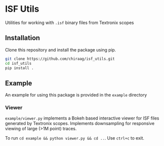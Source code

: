 # ISF Utils

Utilities for working with `.isf` binary files from Textronix scopes

## Installation 

Clone this repository and install the package using pip.

```sh
git clone https://github.com/chiraag/isf_utils.git
cd isf_utils
pip install .
```

## Example

An example for using this package is provided in the `example` directory

### Viewer

`example/viewer.py` implements a Bokeh based interactive viewer for ISF files 
generated by Textronix scopes. Implements downsampling for responsive viewing 
of large (>1M point) traces.

To run `cd example && python viewer.py && cd ..`. Use `ctrl+c` to exit.